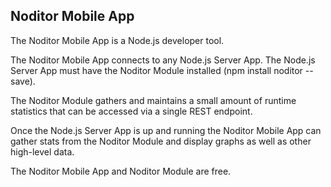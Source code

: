 
## Noditor Mobile App
The Noditor Mobile App is a Node.js developer tool.

The Noditor Mobile App connects to any Node.js Server App. The Node.js Server App must have the Noditor Module installed (npm install noditor --save).

The Noditor Module gathers and maintains a small amount of runtime statistics that can be accessed via a single REST endpoint.

Once the Node.js Server App is up and running the Noditor Mobile App can gather stats from the Noditor Module and display graphs as well as other high-level data.

The Noditor Mobile App and Noditor Module are free.

<!--![App Stores](./src/assets/appstores-small.jpg)-->

